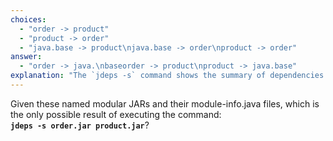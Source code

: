 ```yaml
---
choices:
  - "order -> product"
  - "product -> order"
  - "java.base -> product\njava.base -> order\nproduct -> order"
answer:
  - "order -> java.\nbaseorder -> product\nproduct -> java.base"
explanation: "The `jdeps -s` command shows the summary of dependencies for modular JARs. The `order` module requires the `product` module and both depend on the base module (`java.base`). So the tool reports:\norder -> java.base\norder -> product\nproduct -> java.base"
---
```


Given these named modular JARs and their module-info.java files, which is the only possible result of executing the command:  
**`jdeps -s order.jar product.jar`**?
